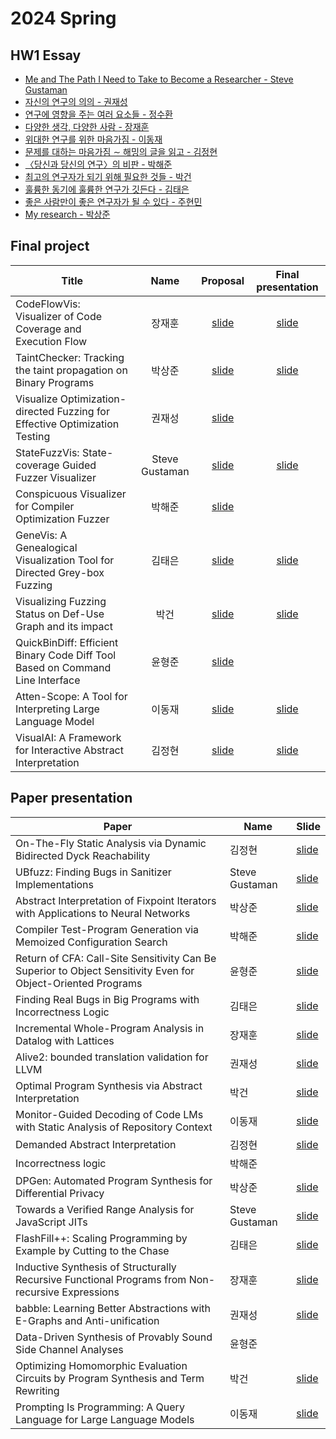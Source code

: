 # 2024 Spring
## HW1 Essay

- [Me and The Path I Need to Take to Become a Researcher - Steve Gustaman](assignment/2024/hw1-SteveGustaman.pdf)
- [자신의 연구의 의의 - 권재성](assignment/2024/hw1-JaeseongKwon.pdf)
- [연구에 영향을 주는 여러 요소들 - 정수환](assignment/2024/hw1-SuhwanJeong.pdf)
- [다양한 생각, 다양한 사람 - 장재훈](assignment/2024/hw1-JaehoonJang.pdf)
- [위대한 연구를 위한 마음가짐 - 이동재](assignment/2024/hw1-DongjaeLee.pdf)
- [문제를 대하는 마음가짐 ∼ 해밍의 글을 읽고 - 김정현](assignment/2024/hw1-JunghyunKim.pdf)
- [〈당신과 당신의 연구〉의 비판 - 박해준](assignment/2024/hw1-HaejoonPark.pdf)
- [최고의 연구자가 되기 위해 필요한 것들 - 박건](assignment/2024/hw1-GeonPark.pdf)
- [훌륭한 동기에 훌륭한 연구가 깃든다 - 김태은](assignment/2024/hw1-TaeeunKim.pdf)
- [좋은 사람만이 좋은 연구자가 될 수 있다 - 주현민](assignment/2024/hw1-HyunminJu.pdf)
- [My research - 박상준](assignment/2024/hw1-SangjunPark.pdf)

## Final project

| Title | Name | Proposal | Final presentation |
|-------|:----:|:--------:|:------------------:|
| CodeFlowVis: Visualizer of Code Coverage and Execution Flow | 장재훈 | [slide](assignment/2024/proposal-JaehoonJang.pdf) | [slide](assignment/2024/final-JaehoonJang.pdf) |
| TaintChecker: Tracking the taint propagation on Binary Programs | 박상준 | [slide](assignment/2024/proposal-SangjunPark.pdf)|[slide](assignment/2024/final-SangjunPark.pdf) |
| Visualize Optimization-directed Fuzzing for Effective Optimization Testing | 권재성 | [slide](assignment/2024/proposal-JaeseongKwon.pdf) | |
| StateFuzzVis: State-coverage Guided Fuzzer Visualizer | Steve Gustaman | [slide](assignment/2024/proposal-SteveGustaman.pdf) | [slide](assignment/2024/final-SteveGustaman.pdf) |
| Conspicuous Visualizer for Compiler Optimization Fuzzer | 박해준 | [slide](assignment/2024/proposal-HaejoonPark.pdf) | |
| GeneVis: A Genealogical Visualization Tool for Directed Grey-box Fuzzing | 김태은 | [slide](assignment/2024/proposal-TaeeunKim.pdf) | [slide](assignment/2024/final-TaeeunKim.pdf)|
| Visualizing Fuzzing Status on Def-Use Graph and its impact | 박건 | [slide](assignment/2024/proposal-GeonPark.pdf) | [slide](assignment/2024/final-GeonPark.pdf) |
| QuickBinDiff: Efficient Binary Code Diff Tool Based on Command Line Interface | 윤형준 | [slide](assignment/2024/proposal-HyungjoonYoon.pdf) | |
| Atten-Scope: A Tool for Interpreting Large Language Model | 이동재 | [slide](assignment/2024/proposal-DongjaeLee.pdf) | [slide](assignment/2024/final-DongjaeLee.pdf) |
| VisualAI: A Framework for Interactive Abstract Interpretation | 김정현 | [slide](assignment/2024/proposal-Jung_Hyun_Kim.pdf) | [slide](assignment/2024/final-Jung_Hyun_Kim.pdf) |

## Paper presentation

| Paper | Name | Slide |
|-------|------|-------|
| On-The-Fly Static Analysis via Dynamic Bidirected Dyck Reachability                                                              | 김정현         | [slide](assignment/2024/paper1-Jung_Hyun_Kim.pdf) |
| UBfuzz: Finding Bugs in Sanitizer Implementations                                                                                | Steve Gustaman | [slide](assignment/2024/paper1-SteveGustaman.pdf) |
| Abstract Interpretation of Fixpoint Iterators with Applications to Neural Networks                                               | 박상준         |  [slide](assignment/2024/paper1-SangjunPark.pdf)|
| Compiler Test-Program Generation via Memoized Configuration Search                                                               | 박해준         | [slide](assignment/2024/paper1-HaejoonPark.pdf) |
| Return of CFA: Call-Site Sensitivity Can Be Superior to Object Sensitivity Even for Object-Oriented Programs                     | 윤형준         | [slide](assignment/2024/paper1-HyungjoonYoon.pdf) |
| Finding Real Bugs in Big Programs with Incorrectness Logic                                                                       | 김태은         | [slide](assignment/2024/paper1-TaeeunKim.pdf) |
| Incremental Whole-Program Analysis in Datalog with Lattices                                                                      | 장재훈         | [slide](assignment/2024/paper1-JaehoonJang.pdf) |
| Alive2: bounded translation validation for LLVM                                                                                  | 권재성         | [slide](assignment/2024/paper1-JaeseongKwon.pdf) |
| Optimal Program Synthesis via Abstract Interpretation                                                                            | 박건           | [slide](assignment/2024/paper1-GeonPark.pdf) |
| Monitor-Guided Decoding of Code LMs with Static Analysis of Repository Context                                                   | 이동재         | [slide](assignment/2024/paper1-DongjaeLee.pdf) |
| Demanded Abstract Interpretation                                                                                                 | 김정현         | [slide](assignment/2024/paper2-Jung_Hyun_Kim.pdf) |
| Incorrectness logic                                                                                                              | 박해준         |  |
| DPGen: Automated Program Synthesis for Differential Privacy                                                                      | 박상준         | [slide](assignment/2024/paper2-SangjunPark.pdf) |
| Towards a Verified Range Analysis for JavaScript JITs                                                                            | Steve Gustaman | [slide](assignment/2024/paper2-SteveGustaman.pdf) |
| FlashFill++: Scaling Programming by Example by Cutting to the Chase                                                              | 김태은         | [slide](assignment/2024/paper2-TaeeunKim.pdf) |
| Inductive Synthesis of Structurally Recursive Functional Programs from Non-recursive Expressions                                 | 장재훈         | [slide](assignment/2024/paper2-JaehoonJang.pdf) |
| babble: Learning Better Abstractions with E-Graphs and Anti-unification                                                          | 권재성         | [slide](assignment/2024/paper2-JaeseongKwon.pdf) |
| Data-Driven Synthesis of Provably Sound Side Channel Analyses                                                                    | 윤형준         |  |
| Optimizing Homomorphic Evaluation Circuits by Program Synthesis and Term Rewriting                                               | 박건           | [slide](assignment/2024/paper2-GeonPark.pdf) |
| Prompting Is Programming: A Query Language for Large Language Models                                                             | 이동재         | [slide](assignment/2024/paper2-DongjaeLee.pdf) |
